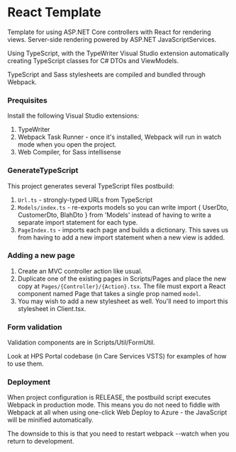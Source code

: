 # React Template

Template for using ASP.NET Core controllers with React for rendering views. Server-side rendering powered by
ASP.NET JavaScriptServices.

Using TypeScript, with the TypeWriter Visual Studio extension automatically creating TypeScript classes for
C# DTOs and ViewModels.

TypeScript and Sass stylesheets are compiled and bundled through Webpack.

### Prequisites

Install the following Visual Studio extensions:

1.  TypeWriter
2.  Webpack Task Runner - once it's installed, Webpack will run in watch mode when you open
    the project.
3.  Web Compiler, for Sass intellisense

### GenerateTypeScript

This project generates several TypeScript files postbuild:

1.  `Url.ts` - strongly-typed URLs from TypeScript
2.  `Models/index.ts` - re-exports models so you can write
    import { UserDto, CustomerDto, BlahDto } from 'Models'
    instead of having to write a separate import statement for each type.
3.  `PageIndex.ts` - imports each page and builds a dictionary. This saves us from having
    to add a new import statement when a new view is added.

### Adding a new page

1.  Create an MVC controller action like usual.
2.  Duplicate one of the existing pages in Scripts/Pages and place the new copy at
    `Pages/{Controller}/{Action}.tsx`. The file must export a React component named Page
    that takes a single prop named `model`.
3.  You may wish to add a new stylesheet as well. You'll need to import this stylesheet in
    Client.tsx.

### Form validation

Validation components are in Scripts/Util/FormUtil.

Look at HPS Portal codebase (in Care Services VSTS) for examples of how to use them.

### Deployment

When project configuration is RELEASE, the postbuild script executes Webpack in production mode.
This means you do not need to fiddle with Webpack at all when using one-click Web Deploy to Azure - the
JavaScript will be minified automatically.

The downside to this is that you need to restart webpack --watch when you return to development.
